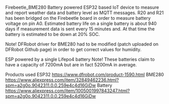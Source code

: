 Firebeetle_BME280
Battery powered ESP32 based IoT device to measure and report weather data and battery level as MQTT messages. R20 and R21 has been bridged on the Firebeetle board in order to measure battery voltage on pin A0.
Estimated battery life on a single battery is about 940 days if measurement data is sent every 15 minutes and. At that time the battery is estimated to be down at 20% SOC.

Note!
DFRobot driver for BME280 had to be modified (patch uploaded on DFRobot Github page) in order to get correct values for humidity. 

ESP powered by a single Lifepo4 battery
Note! These batteries claim to have a capacity of 7200mA but are in fact 5200mA in average.

Products used
ESP32 https://www.dfrobot.com/product-1590.html
BME280 https://www.aliexpress.com/item/32849462236.html?spm=a2g0o.9042311.0.0.259e4c4d16GiDw
Battery https://www.aliexpress.com/item/1005001997843247.html?spm=a2g0o.9042311.0.0.259e4c4d16GiDw

